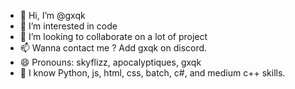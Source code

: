 - 👋 Hi, I’m @gxqk
- 👀 I’m interested in code
- 💞️ I’m looking to collaborate on a lot of project
- 📫 Wanna contact me ? Add gxqk on discord.
- 😄 Pronouns: skyflizz, apocalyptiques, gxqk
- 🔑 I know Python, js, html, css, batch, c#, and medium c++ skills.

<!---
gxqk/gxqk is a ✨ special ✨ repository because its `README.md` (this file) appears on your GitHub profile.
You can click the Preview link to take a look at your changes.
--->

